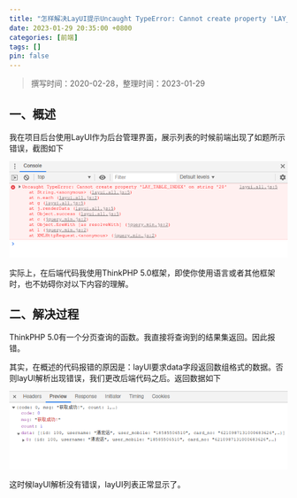 ```yaml
---
title: "怎样解决LayUI提示Uncaught TypeError: Cannot create property 'LAY_TABLE_INDEX' on string '20'错误"
date: 2023-01-29 20:35:00 +0800
categories: [前端]
tags: []
pin: false
---
```


> 撰写时间：2020-02-28，整理时间：2023-01-29

## 一、概述

我在项目后台使用LayUI作为后台管理界面，展示列表的时候前端出现了如题所示错误，截图如下

![01.png](/img/frontend/04-01.png)

实际上，在后端代码我使用ThinkPHP 5.0框架，即使你使用语言或者其他框架时，也不妨碍你对以下内容的理解。

## 二、解决过程

ThinkPHP 5.0有一个分页查询的函数。我直接将查询到的结果集返回。因此报错。

其实，在概述的代码报错的原因是：layUI要求data字段返回数组格式的数据。否则layUI解析出现错误，我们更改后端代码之后。返回数据如下

![03.png](/img/frontend/04-02.png)

这时候layUI解析没有错误，layUI列表正常显示了。
